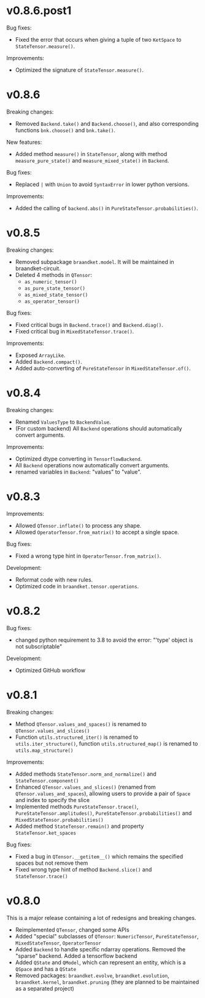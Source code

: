 # v0.8.6.post1

Bug fixes:

* Fixed the error that occurs when giving a tuple of two `KetSpace` to `StateTensor.measure()`.

Improvements:

* Optimized the signature of `StateTensor.measure()`.

# v0.8.6

Breaking changes:

* Removed `Backend.take()` and `Backend.choose()`, and also corresponding functions `bnk.choose()` and `bnk.take()`.

New features:

* Added method `measure()` in `StateTensor`, along with method `measure_pure_state()` and `measure_mixed_state()`
  in `Backend`.

Bug fixes:

* Replaced `|` with `Union` to avoid `SyntaxError` in lower python versions.

Improvements:

* Added the calling of `backend.abs()` in `PureStateTensor.probabilities()`.

# v0.8.5

Breaking changes:

* Removed subpackage `braandket.model`. It will be maintained in braandket-circuit.
* Deleted 4 methods in `QTensor`:
    * `as_numeric_tensor()`
    * `as_pure_state_tensor()`
    * `as_mixed_state_tensor()`
    * `as_operator_tensor()`

Bug fixes:

* Fixed critical bugs in `Backend.trace()` and `Backend.diag()`.
* Fixed critical bug in `MixedStateTensor.trace()`.

Improvements:

* Exposed `ArrayLike`.
* Added `Backend.compact()`.
* Added auto-converting of `PureStateTensor` in `MixedStateTensor.of()`.

# v0.8.4

Breaking changes:

* Renamed `ValuesType` to `BackendValue`.
* (For custom backend) All `Backend` operations should automatically convert arguments.

Improvements:

* Optimized dtype converting in `TensorflowBackend`.
* All `Backend` operations now automatically convert arguments.
* renamed variables in `Backend`: "values" to "value".

# v0.8.3

Improvements:

* Allowed `QTensor.inflate()` to process any shape.
* Allowed `OperatorTensor.from_matrix()` to accept a single space.

Bug fixes:

* Fixed a wrong type hint in `OperatorTensor.from_matrix()`.

Development:

* Reformat code with new rules.
* Optimized code in `braandket.tensor.operations`.

# v0.8.2

Bug fixes:

* changed python requirement to 3.8 to avoid the error: "'type' object is not subscriptable"

Development:

* Optimized GitHub workflow

# v0.8.1

Breaking changes:

* Method `QTensor.values_and_spaces()` is renamed to `QTensor.values_and_slices()`
* Function `utils.structured_iter()` is renamed to `utils.iter_structure()`, function `utils.structured_map()` is
  renamed to `utils.map_structure()`

Improvements:

* Added methods `StateTensor.norm_and_normalize()` and `StateTensor.component()`
* Enhanced `QTensor.values_and_slices()` (renamed from `QTensor.values_and_spaces`), allowing users to provide a pair
  of `Space` and index to specify the slice
* Implemented methods `PureStateTensor.trace()`, `PureStateTensor.amplitudes()`, `PureStateTensor.probabilities()`
  and `MixedStateTensor.probabilities()`
* Added method `StateTensor.remain()` and property `StateTensor.ket_spaces`

Bug fixes:

* Fixed a bug in `QTensor.__getitem__()` which remains the specified spaces but not remove them
* Fixed wrong type hint of method `Backend.slice()` and `StateTensor.trace()`

# v0.8.0

This is a major release containing a lot of redesigns and breaking changes.

* Reimplemented `QTensor`, changed some APIs
* Added "special" subclasses of `QTensor`: `NumericTensor`, `PureStateTensor`, `MixedStateTensor`, `OperatorTensor`
* Added `Backend` to handle specific ndarray operations. Removed the "sparse" backend. Added a tensorflow backend
* Added `QState` and `QModel`, which can represent an entity, which is a `QSpace` and has a `QState`
* Removed packages: `braandket.evolve`, `braandket.evolution`, `braandket.kernel`, `braandket.pruning`
  (they are planned to be maintained as a separated project)

